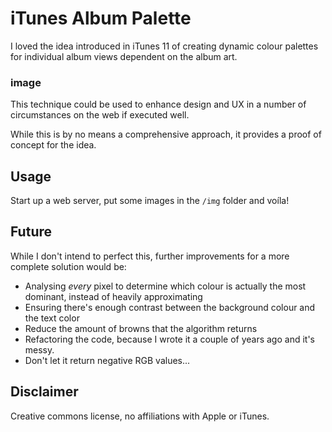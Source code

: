 # iTunes Album Palette 

I loved the idea introduced in iTunes 11 of creating dynamic colour palettes for individual album views dependent on the album art. 

### image 

This technique could be used to enhance design and UX in a number of circumstances on the web if executed well. 

While this is by no means a comprehensive approach, it provides a proof of concept for the idea. 

## Usage 

Start up a web server, put some images in the `/img` folder and voíla! 

## Future

While I don't intend to perfect this, further improvements for a more complete solution would be:

* Analysing _every_ pixel to determine which colour is actually the most dominant, instead of heavily approximating
* Ensuring there's enough contrast between the background colour and the text color 
* Reduce the amount of browns that the algorithm returns 
* Refactoring the code, because I wrote it a couple of years ago and it's messy. 
* Don't let it return negative RGB values...

## Disclaimer 

Creative commons license, no affiliations with Apple or iTunes. 
